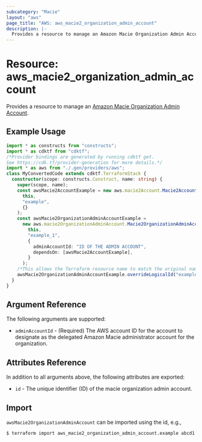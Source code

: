 ```yaml
---
subcategory: "Macie"
layout: "aws"
page_title: "AWS: aws_macie2_organization_admin_account"
description: |-
  Provides a resource to manage an Amazon Macie Organization Admin Account.
---
```


# Resource: aws_macie2_organization_admin_account

Provides a resource to manage an [Amazon Macie Organization Admin Account](https://docs.aws.amazon.com/macie/latest/APIReference/admin.html).

## Example Usage

```typescript
import * as constructs from "constructs";
import * as cdktf from "cdktf";
/*Provider bindings are generated by running cdktf get.
See https://cdk.tf/provider-generation for more details.*/
import * as aws from "./.gen/providers/aws";
class MyConvertedCode extends cdktf.TerraformStack {
  constructor(scope: constructs.Construct, name: string) {
    super(scope, name);
    const awsMacie2AccountExample = new aws.macie2Account.Macie2Account(
      this,
      "example",
      {}
    );
    const awsMacie2OrganizationAdminAccountExample =
      new aws.macie2OrganizationAdminAccount.Macie2OrganizationAdminAccount(
        this,
        "example_1",
        {
          adminAccountId: "ID OF THE ADMIN ACCOUNT",
          dependsOn: [awsMacie2AccountExample],
        }
      );
    /*This allows the Terraform resource name to match the original name. You can remove the call if you don't need them to match.*/
    awsMacie2OrganizationAdminAccountExample.overrideLogicalId("example");
  }
}

```

## Argument Reference

The following arguments are supported:

* `adminAccountId` - (Required) The AWS account ID for the account to designate as the delegated Amazon Macie administrator account for the organization.

## Attributes Reference

In addition to all arguments above, the following attributes are exported:

* `id` - The unique identifier (ID) of the macie organization admin account.

## Import

`awsMacie2OrganizationAdminAccount` can be imported using the id, e.g.,

```
$ terraform import aws_macie2_organization_admin_account.example abcd1
```

<!-- cache-key: cdktf-0.17.0-pre.15 input-9c07272cd92d668bde236f466d4c7a6b6980711a9be354b8d2ef7a1cb064d8e5 -->
